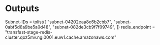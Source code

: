 # Outputs

Subnet-IDs = tolist([
"subnet-04202eaa8e6b2cbb7",
"subnet-0abf5d6a9be5a0d48",
"subnet-082de3cb9f7f09749",
])
redis_endpoint = "transfast-stage-redis-cluster.qoz5mv.ng.0001.euw1.cache.amazonaws.com"
